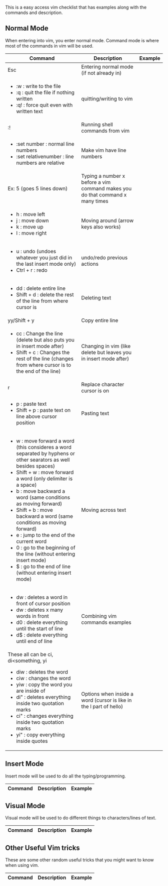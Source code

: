 This is a easy access vim checklist that has examples along with the commands and description.

## Normal Mode

When entering into vim, you enter normal mode. Command mode is where most of the commands in vim will be used.

| Command | Description | Example |
|---|---|---|
| Esc | Entering normal mode (if not already in) |  |
  | <ul><li>:w : write to the file</li><li>:q : quit the file if nothing written</li><li>:q! : force quit even with written text</li></ul> | quitting/writing to vim |  |
| :!<command> | Running shell commands from vim |  |
  | <ul><li>:set number : normal line numbers</li><li>:set relativenumber : line numbers are relative</li></ul> | Make vim have line numbers |  |
| Ex: 5<arrow key down> (goes 5 lines down) | Typing a number x before a vim command makes you do that command x many times |  |
  | <ul><li>h : move left</li><li>j : move down</li><li>k : move up</li><li>l : move right</li></ul> | Moving around (arrow keys also works) |  |
  | <ul><li> u : undo (undoes whatever you just did in the last insert mode only)</li><li>Ctrl + r : redo</li></ul> | undo/redo previous actions |  |
  | <ul><li>dd : delete entire line</li><li>Shift + d : delete the rest of the line from where cursor is</li></ul> | Deleting text |  |
| yy/Shift + y | Copy entire line |  |
  | <ul><li>cc : Change the line (delete but also puts you in insert mode after)</li><li>Shift + c : Changes the rest of the line (changes from where cursor is to the end of the line)</li></ul> | Changing in vim (like delete but leaves you in insert mode after) |  |
| r | Replace character cursor is on |  |
  | <ul><li>p : paste text</li><li>Shift + p : paste text on line above cursor position</li></ul> | Pasting text |  |
  | <ul><li>w : move forward a word (this consideres a word separated by hyphens or other searators as well besides spaces)</li><li>Shift + w : move forward a word (only delimiter is a space)</li><li>b : move backward a word (same conditions as moving forward)</li><li>Shift + b : move backward a word (same conditions as moving forward)</li><li>e : jump to the end of the current word</li><li>0 : go to the beginning of the line (without entering insert mode)</li><li>$ : go to the end of line (without entering insert mode)</li></ul> | Moving across text |  |
  | <ul><li>dw : deletes a word in front of cursor position</li><li><number x>dw : deletes x many words in front</li><li>d0 : delete everything until the start of line</li><li>d$ : delete everything until end of line</li></ul> | Combining vim commands examples |  |
| These all can be ci<something>, di<something, yi<something> <ul><li>diw : deletes the word</li><li>ciw : changes the word</li><li>yiw : copy the word you are inside of</li><li>di" : deletes everything inside two quotation marks</li><li>ci" : changes everything inside two quotation marks</li><li>yi" : copy everything inside quotes</li></ul> | Options when inside a word (cursor is like in the l part of hello) |  |


## Insert Mode

Insert mode will be used to do all the typing/programming. 

| Command | Description | Example |
|---|---|---|

## Visual Mode

Visual mode will be used to do different things to characters/lines of text.

| Command | Description | Example |
|---|---|---|

## Other Useful Vim tricks

These are some other random useful tricks that you might want to know when using vim.

| Command | Description | Example |
|---|---|---|
